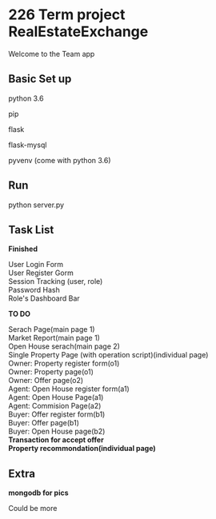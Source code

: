 # 226 Term project RealEstateExchange

Welcome to the Team app

## Basic Set up

python 3.6

pip

flask

flask-mysql

pyvenv (come with python 3.6)

## Run

python server.py


## Task List


**Finished**

User Login Form\
User Register Gorm\
Session Tracking (user, role)\
Password Hash\
Role's Dashboard Bar

**TO DO**

Serach Page(main page 1)\
Market Report(main page 1)\
Open House serach(main page 2)\
Single Property Page (with operation script)(individual page)\
Owner: Property register form(o1)\
Owner: Property page(o1)\
Owner: Offer page(o2)\
Agent: Open House register form(a1)\
Agent: Open House Page(a1)\
Agent: Commision Page(a2)\
Buyer: Offer register form(b1)\
Buyer: Offer page(b1)\
Buyer: Open House page(b2)\
**Transaction for accept offer**\
**Property recommondation(individual page)**

## Extra

**mongodb for pics**

Could be more

